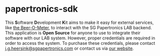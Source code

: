# papertronics-sdk
This **S**oftware **D**evelopment **K**it aims to make it easy for external services, like [the Beer-O-Meter](https://testmybeer.com/), to interact with the SG Papertronics LAB backend.
This application is **Open Source** for anyone to use to integrate their software with our LAB system. However, proper credentials are required in order to access the system.
To purchase these credentials, please contact j.g.heersink@sgpapertronics.com or contact us via [our website](https://sgpapertronics.com/).

